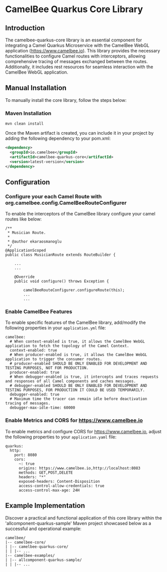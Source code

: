# CamelBee Quarkus Core Library

## Introduction

The camelbee-quarkus-core library is an essential component for integrating a Camel Quarkus Microservice with the CamelBee WebGL application (https://www.camelbee.io). 
This library provides the necessary functionalities to configure Camel routes with interceptors, allowing comprehensive tracing of messages exchanged between the routes. 
Additionally, it includes rest resources for seamless interaction with the CamelBee WebGL application.

## Manual Installation

To manually install the core library, follow the steps below:

### Maven Installation

`mvn clean install`

Once the Maven artifact is created, you can include it in your project by adding the following dependency to your pom.xml:

```xml
<dependency>
  <groupId>io.camelbee</groupId>
  <artifactId>camelbee-quarkus-core</artifactId>
  <version>latest-version</version>
</dependency>
```

## Configuration

### Configure your each Camel Route with org.camelbee.config.CamelBeeRouteConfigurer

To enable the interceptors of the CamelBee library configure your camel routes like below:

```
/**
 * Musician Route.
 *
 * @author ekaraosmanoglu
 */
@ApplicationScoped
public class MusicianRoute extends RouteBuilder {

    ...
    ...

    @Override
    public void configure() throws Exception {

        camelBeeRouteConfigurer.configureRoute(this);
        ...
        ...
```

### Enable CamelBee Features

To enable specific features of the CamelBee library, add/modify the following properties in your `application.yml` file:

```
camelbee:
  # When context-enabled is true, it allows the CamelBee WebGL application to fetch the topology of the Camel Context.
  context-enabled: true
  # When producer-enabled is true, it allows the CamelBee WebGL application to trigger the consumer routes.
  # producer-enabled SHOULD BE ONLY ENABLED FOR DEVELOPMENT AND TESTING PURPOSES, NOT FOR PRODUCTION.
  producer-enabled: true
  # When debugger-enabled is true, it intercepts and traces requests and responses of all Camel components and caches messages.
  # debugger-enabled SHOULD BE ONLY ENABLED FOR DEVELOPMENT AND TESTING PURPOSES, FOR PRODUCTION IT COULD BE USED TEMPORARILY.
  debugger-enabled: true
  # Maximum time the tracer can remain idle before deactivation tracing of messages.
  debugger-max-idle-time: 60000
```


### Enable Metrics and CORS for https://www.camelbee.io

To enable metrics and configure CORS for https://www.camelbee.io, adjust the following properties to your `application.yaml` file:

```
quarkus:
  http:
    port: 8080
    cors:
      ~: true
      origins: https://www.camelbee.io,http://localhost:8083
      methods: GET,POST,DELETE
      headers: "*"
      exposed-headers: Content-Disposition
      access-control-allow-credentials: true
      access-control-max-age: 24H
```


## Example Implementation

Discover a practical and functional application of this core library within the 'allcomponent-quarkus-sample' Maven project showcased below as a successful and operational example:

```shell
camelbee/
|-- camelbee-core/
| |-- camelbee-quarkus-core/
| | |-- ...
|-- camelbee-examples/
| |-- allcomponent-quarkus-sample/
| | |-- ...
```

